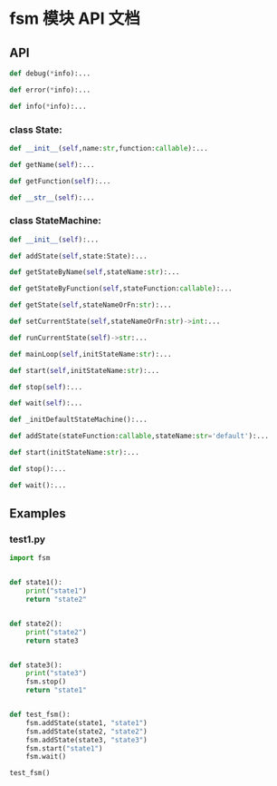 # fsm 模块 API 文档

## API

``` python
def debug(*info):...
```

``` python
def error(*info):...
```

``` python
def info(*info):...
```

### class State:
``` python
def __init__(self,name:str,function:callable):...
```

``` python
def getName(self):...
```

``` python
def getFunction(self):...
```

``` python
def __str__(self):...
```

### class StateMachine:
``` python
def __init__(self):...
```

``` python
def addState(self,state:State):...
```

``` python
def getStateByName(self,stateName:str):...
```

``` python
def getStateByFunction(self,stateFunction:callable):...
```

``` python
def getState(self,stateNameOrFn:str):...
```

``` python
def setCurrentState(self,stateNameOrFn:str)->int:...
```

``` python
def runCurrentState(self)->str:...
```

``` python
def mainLoop(self,initStateName:str):...
```

``` python
def start(self,initStateName:str):...
```

``` python
def stop(self):...
```

``` python
def wait(self):...
```

``` python
def _initDefaultStateMachine():...
```

``` python
def addState(stateFunction:callable,stateName:str='default'):...
```

``` python
def start(initStateName:str):...
```

``` python
def stop():...
```

``` python
def wait():...
```



## Examples

### test1.py

```python
import fsm


def state1():
    print("state1")
    return "state2"


def state2():
    print("state2")
    return state3


def state3():
    print("state3")
    fsm.stop()
    return "state1"


def test_fsm():
    fsm.addState(state1, "state1")
    fsm.addState(state2, "state2")
    fsm.addState(state3, "state3")
    fsm.start("state1")
    fsm.wait()

test_fsm()

```
